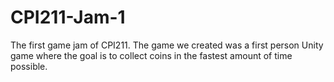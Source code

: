 # CPI211-Jam-1

The first game jam of CPI211. The game we created was a first person Unity game where the goal is to collect coins in the fastest amount of time possible.
